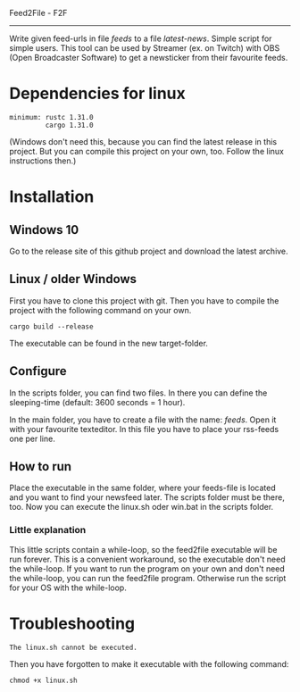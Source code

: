 Feed2File - F2F

-------------------------

Write given feed-urls in file *feeds* to a file *latest-news*. Simple script for simple users.
This tool can be used by Streamer (ex. on Twitch) with OBS (Open Broadcaster Software) to get a newsticker from their favourite feeds.

# Dependencies for linux
```
minimum: rustc 1.31.0
		 cargo 1.31.0
```
		 
(Windows don't need this, because you can find the latest release in this project. But you can compile this project on your own, too. Follow the linux instructions then.)

# Installation
## Windows 10
Go to the release site of this github project and download the latest archive.

## Linux / older Windows
First you have to clone this project with git. Then you have to compile the project with the following command on your own. 

```
cargo build --release
```

The executable can be found in the new target-folder.

## Configure
In the scripts folder, you can find two files. In there you can define the sleeping-time (default: 3600 seconds = 1 hour). 

In the main folder, you have to create a file with the name: *feeds*. Open it with your favourite texteditor. In this file you have to place your rss-feeds one per line.

## How to run
Place the executable in the same folder, where your feeds-file is located and you want to find your newsfeed later. The scripts folder must be there, too. Now you can execute the linux.sh oder win.bat in the scripts folder.

### Little explanation
This little scripts contain a while-loop, so the feed2file executable will be run forever. This is a convenient workaround, so the executable don't need the while-loop. If you want to run the program on your own and don't need the while-loop, you can run the feed2file program. Otherwise run the script for your OS with the while-loop.

# Troubleshooting
```
The linux.sh cannot be executed.
```

Then you have forgotten to make it executable with the following command:
```
chmod +x linux.sh
```

